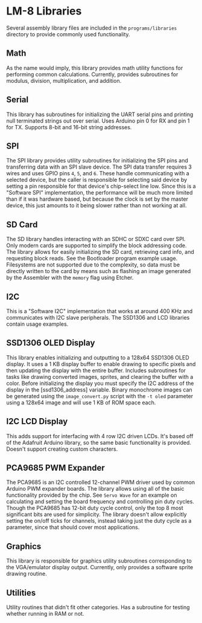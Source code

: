 # LM-8 Libraries

Several assembly library files are included in the `programs/libraries` directory to provide commonly used
functionality.

## Math
As the name would imply, this library provides math utility functions for performing common calculations.
Currently, provides subroutines for modulus, division, multiplication, and addition. 

## Serial
This library has subroutines for initializing the UART serial pins and printing null terminated strings
out over serial. Uses Arduino pin 0 for RX and pin 1 for TX. Supports 8-bit and 16-bit string addresses.

## SPI
The SPI library provides utility subroutines for initializing the SPI pins and transferring data with an
SPI slave device. The SPI data transfer requires 3 wires and uses GPIO pins `4`, `5`, and `6`. These 
handle communicating with a selected device, but the caller is responsible for selecting said device by
setting a pin responsible for that device's chip-select line low. Since this is a "Software SPI"
implementation, the performance will be much more limited than if it was hardware based, but because the
clock is set by the master device, this just amounts to it being slower rather than not working at all.

## SD Card
The SD library handles interacting with an SDHC or SDXC card over SPI. Only modern cards are supported to
simplify the block addressing code. The library allows for easily initializing the SD card, retrieving
card info, and requesting block reads. See the Bootloader program example usage. Filesystems are not
supported due to the complexity, so data must be directly written to the card by means such as flashing
an image generated by the Assembler with the `memory` flag using Etcher.

## I2C
This is a "Software I2C" implementation that works at around 400 KHz and communicates with I2C slave
peripherals. The SSD1306 and LCD libraries contain usage examples.

## SSD1306 OLED Display
This library enables initializing and outputting to a 128x64 SSD1306 OLED display. It uses a 1 KB display
buffer to enable drawing to specific pixels and then updating the display with the entire buffer. Includes
subroutines for tasks like drawing converted images, sprites, and clearing the buffer with a color. Before
initializing the display you must specify the I2C address of the display in the [ssd1306_address] 
variable. Binary monochrome images can be generated using the `image_convert.py` script with the `-t oled`
parameter using a 128x64 image and will use 1 KB of ROM space each.

## I2C LCD Display
This adds support for interfacing with 4 row I2C driven LCDs. It's based off of the Adafruit Arduino
library, so the same basic functionality is provided. Doesn't support creating custom characters.

## PCA9685 PWM Expander
The PCA9685 is an I2C controlled 12-channel PWM driver used by common Arduino PWM expander boards. The
library allows using all of the basic functionality provided by the chip. See `Servo Wave` for an example
on calculating and setting the board frequency and controlling pin duty cycles. Though the PCA9685 has
12-bit duty cycle control, only the top 8 most significant bits are used for simplicity. The library
doesn't allow explicitly setting the on/off ticks for channels, instead taking just the duty cycle as
a parameter, since that should cover most applications.

## Graphics
This library is responsible for graphics utility subroutines corresponding to the VGA/emulator display
output. Currently, only provides a software sprite drawing routine.

## Utilities
Utility routines that didn't fit other categories. Has a subroutine for testing whether running in RAM or
not.
